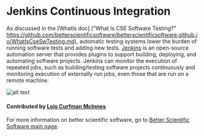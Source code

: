 # Jenkins Continuous Integration

As discussed in the [WhatIs doc] ("What Is CSE Software Testing?" https://github.com/betterscientificsoftware/betterscientificsoftware.github.io/WhatIsCseSwTesting.md), automatic testing systems lower the burden of running software tests and adding new tests.  [Jenkins](https://jenkins.io/ "Jenkins Homepage") is an open-source automation server that provides plugins to support building, deploying, and automating software projects. Jenkins can monitor the execution of repeated jobs, such as building/testing software projects continuously and monitoring execution of externally run jobs, even those that are run on a remote machine. 

![alt text](https://jenkins.io/images/226px-Jenkins_logo.svg.png "Jenkins Logo")

#### Contributed by [Lois Curfman McInnes](http://press3.mcs.anl.gov/curfman/ "Lois Curfman McInnes Homepage")

For more information on better scientific software, go to [Better Scientific Software main page](http://betterscientificsoftware.info).

<!--- 
Content area:  tools
Filters: reliability, testing, continuous integration 
--->
<!--- 
Categories: reliability
Topics: testing, continuous integration testing
Tags: Jenkins
Level: 2
Prerequisites: WhatIsCseSoftwareTesting.md 
Aggregate: none
--->
